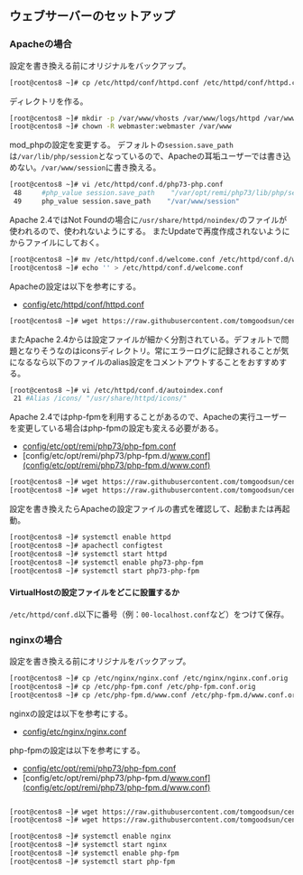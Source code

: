 ## ウェブサーバーのセットアップ

### Apacheの場合

設定を書き換える前にオリジナルをバックアップ。

```bash
[root@centos8 ~]# cp /etc/httpd/conf/httpd.conf /etc/httpd/conf/httpd.conf.orig
```

ディレクトリを作る。

```bash
[root@centos8 ~]# mkdir -p /var/www/vhosts /var/www/logs/httpd /var/www/session
[root@centos8 ~]# chown -R webmaster:webmaster /var/www
```

mod_phpの設定を変更する。
デフォルトの`session.save_path`は`/var/lib/php/session`となっているので、Apacheの耳垢ユーザーでは書き込めない。`/var/www/session`に書き換える。

```bash
[root@centos8 ~]# vi /etc/httpd/conf.d/php73-php.conf
 48     #php_value session.save_path    "/var/opt/remi/php73/lib/php/session"
 49     php_value session.save_path    "/var/www/session"
```

Apache 2.4ではNot Foundの場合に`/usr/share/httpd/noindex/`のファイルが使われるので、使われないようにする。
またUpdateで再度作成されないようにからファイルにしておく。

```bash
[root@centos8 ~]# mv /etc/httpd/conf.d/welcome.conf /etc/httpd/conf.d/welcome.conf.bk
[root@centos8 ~]# echo '' > /etc/httpd/conf.d/welcome.conf
```

Apacheの設定は以下を参考にする。

- [config/etc/httpd/conf/httpd.conf](config/etc/httpd/conf/httpd.conf)

```bash
[root@centos8 ~]# wget https://raw.githubusercontent.com/tomgoodsun/centos8_lamp_configs/master/config/etc/httpd/conf/httpd.conf -O /etc/httpd/conf/httpd.conf
```

またApache 2.4からは設定ファイルが細かく分割されている。デフォルトで問題となりそうなのはiconsディレクトリ。常にエラーログに記録されることが気になるなら以下のファイルのalias設定をコメントアウトすることをおすすめする。

```bash
[root@centos8 ~]# vi /etc/httpd/conf.d/autoindex.conf
 21 #Alias /icons/ "/usr/share/httpd/icons/"
```

Apache 2.4ではphp-fpmを利用することがあるので、Apacheの実行ユーザーを変更している場合はphp-fpmの設定も変える必要がある。

- [config/etc/opt/remi/php73/php-fpm.conf](config/etc/opt/remi/php73/php-fpm.conf)
- [config/etc/opt/remi/php73/php-fpm.d/www.conf](config/etc/opt/remi/php73/php-fpm.d/www.conf)

```bash
[root@centos8 ~]# wget https://raw.githubusercontent.com/tomgoodsun/centos8_lamp_configs/master/config/etc/opt/remi/php73/php-fpm.conf -O /etc/opt/remi/php73/php-fpm.conf
[root@centos8 ~]# wget https://raw.githubusercontent.com/tomgoodsun/centos8_lamp_configs/master/config/etc/php-fpm.d/www.conf -O /etc/opt/remi/php73/php-fpm.d/www.conf
```

設定を書き換えたらApacheの設定ファイルの書式を確認して、起動または再起動。

```bash
[root@centos8 ~]# systemctl enable httpd
[root@centos8 ~]# apachectl configtest
[root@centos8 ~]# systemctl start httpd
[root@centos8 ~]# systemctl enable php73-php-fpm
[root@centos8 ~]# systemctl start php73-php-fpm
```

#### VirtualHostの設定ファイルをどこに設置するか

`/etc/httpd/conf.d`以下に番号（例：`00-localhost.conf`など）をつけて保存。

### nginxの場合

設定を書き換える前にオリジナルをバックアップ。

```bash
[root@centos8 ~]# cp /etc/nginx/nginx.conf /etc/nginx/nginx.conf.orig
[root@centos8 ~]# cp /etc/php-fpm.conf /etc/php-fpm.conf.orig
[root@centos8 ~]# cp /etc/php-fpm.d/www.conf /etc/php-fpm.d/www.conf.orig
```

nginxの設定は以下を参考にする。

- [config/etc/nginx/nginx.conf](config/etc/nginx/nginx.conf)

php-fpmの設定は以下を参考にする。

- [config/etc/opt/remi/php73/php-fpm.conf](config/etc/opt/remi/php73/php-fpm.conf)
- [config/etc/opt/remi/php73/php-fpm.d/www.conf](config/etc/opt/remi/php73/php-fpm.d/www.conf)

```bash

[root@centos8 ~]# wget https://raw.githubusercontent.com/tomgoodsun/centos8_lamp_configs/master/config/etc/opt/remi/php73/php-fpm.conf -O /etc/opt/remi/php73/php-fpm.conf
[root@centos8 ~]# wget https://raw.githubusercontent.com/tomgoodsun/centos8_lamp_configs/master/config/etc/php-fpm.d/www.conf -O /etc/opt/remi/php73/php-fpm.d/www.conf
```


```bash
[root@centos8 ~]# systemctl enable nginx
[root@centos8 ~]# systemctl start nginx
[root@centos8 ~]# systemctl enable php-fpm
[root@centos8 ~]# systemctl start php-fpm
```
